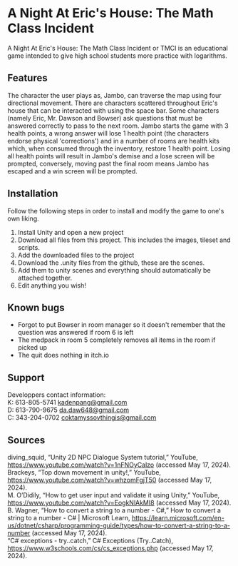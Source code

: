 # A Night At Eric's House: The Math Class Incident
A Night At Eric's House: The Math Class Incident or TMCI is an educational game intended to give high school students more practice with logarithms. 

## Features
The character the user plays as, Jambo, can traverse the map using four directional movement. There are characters scattered throughout Eric's house that can be interacted with using the space bar. Some characters (namely Eric, Mr. Dawson and Bowser) ask questions that must be answered correctly to pass to the next room. Jambo starts the game with 3 health points, a wrong answer will lose 1 health point (the characters endorse physical 'corrections') and in a number of rooms are health kits which, when consumed through the inventory, restore 1 health point. Losing all health points will result in Jambo's demise and a lose screen will be prompted, conversely, moving past the final room means Jambo has escaped and a win screen will be prompted. 

## Installation
Follow the following steps in order to install and modify the game to one's own liking. 

1. Install Unity and open a new project
2. Download all files from this project. This includes the images, tileset and scripts.
3. Add the downloaded files to the project
4. Download the .unity files from the github, these are the scenes.
5. Add them to unity scenes and everything should automatically be attached together.
6. Edit anything you wish!
   
## Known bugs
- Forgot to put Bowser in room manager so it doesn't remember that the question was answered if room 6 is left
- The medpack in room 5 completely removes all items in the room if picked up
- The quit does nothing in itch.io

## Support
Developpers contact information: <br>
K: 613-805-5741 kadenpang@gmail.com <br>
D: 613-790-9675 da.daw648@gmail.com <br>
C: 343-204-0702 coktamyssovthingis@gmail.com <br>

## Sources
diving_squid, “Unity 2D NPC Dialogue System tutorial,” YouTube, https://www.youtube.com/watch?v=1nFNOyCalzo (accessed May 17, 2024). <br>
Brackeys, “Top down movement in unity!,” YouTube, https://www.youtube.com/watch?v=whzomFgjT50 (accessed May 17, 2024). <br>
M. O’Didily, “How to get user input and validate it using Unity,” YouTube, https://www.youtube.com/watch?v=EogkNlAkMI8 (accessed May 17, 2024). <br>
B. Wagner, “How to convert a string to a number - C#,” How to convert a string to a number - C# | Microsoft Learn, https://learn.microsoft.com/en-us/dotnet/csharp/programming-guide/types/how-to-convert-a-string-to-a-number (accessed May 17, 2024). <br>
“C# exceptions - try..catch,” C# Exceptions (Try..Catch), https://www.w3schools.com/cs/cs_exceptions.php (accessed May 17, 2024). <br>

